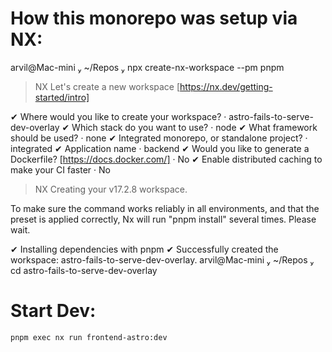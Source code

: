 # How this monorepo was setup via NX:

arvil@Mac-mini  ~/Repos  npx create-nx-workspace --pm pnpm

> NX Let's create a new workspace [https://nx.dev/getting-started/intro]

✔ Where would you like to create your workspace? · astro-fails-to-serve-dev-overlay
✔ Which stack do you want to use? · node
✔ What framework should be used? · none
✔ Integrated monorepo, or standalone project? · integrated
✔ Application name · backend
✔ Would you like to generate a Dockerfile? [https://docs.docker.com/] · No
✔ Enable distributed caching to make your CI faster · No

> NX Creating your v17.2.8 workspace.

To make sure the command works reliably in all environments, and that the preset is applied correctly,
Nx will run "pnpm install" several times. Please wait.

✔ Installing dependencies with pnpm
✔ Successfully created the workspace: astro-fails-to-serve-dev-overlay.
arvil@Mac-mini  ~/Repos  cd astro-fails-to-serve-dev-overlay

# Start Dev:

`pnpm exec nx run frontend-astro:dev`
